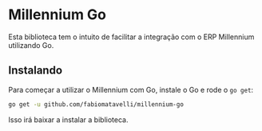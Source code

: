 Millennium Go
=============

Esta biblioteca tem o intuito de facilitar a integração com o ERP Millennium utilizando Go.

## Instalando

Para começar a utilizar o Millennium com Go, instale o Go e rode o `go get`:

```sh
go get -u github.com/fabiomatavelli/millennium-go
```

Isso irá baixar a instalar a biblioteca.